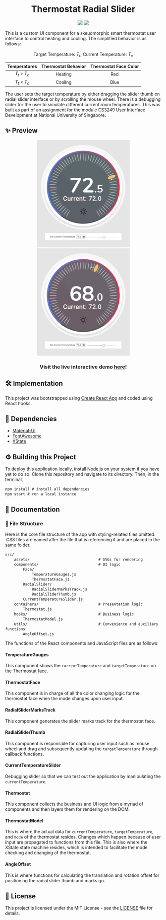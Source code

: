 <h1 align="center">Thermostat Radial Slider</h1>
<p align="center">
  <a href = "https://reactjs.org"><img src="https://img.shields.io/badge/Made%20with-React-23425C?logo=react"></a>
  <a href = "https://github.com/yauyenching/thermostat-radial-slider/blob/master/LICENSE"><img src="https://img.shields.io/badge/License-MIT-informational"></a>
</p>
This is a custom UI component for a skeuomorphic smart thermostat user interface to control heating and cooling. The simplified behavior is as follows:
<br><br>
<div align="center">
Target Temperature: <i>T<sub>t</sub></i>, Current Temperature: <i>T<sub>c</sub></i>

| Temperatures | Thermostat Behavior | Thermostat Face Color |
| :--: | :--: | :--: |
| <i>T<sub>t</sub></i> > <i>T<sub>c</sub></i><br>| Heating | Red |
| <i>T<sub>t</sub></i> < <i>T<sub>c</sub></i><br>| Cooling | Blue |
</div>

The user sets the target temperature by either dragging the slider thumb on radial slider interface or by scrolling the mouse wheel. There is a debugging slider for the user to simulate different current room temperatures. This was built as part of an assignment for the module CS3249 User Interface Development at National University of Singapore.

## ✨ Preview ##
<div align="center">
  <img src="https://raw.githubusercontent.com/yauyenching/thermostat-radial-slider/master/preview/thermostat_hotter.gif" width="300">
  <img src="https://raw.githubusercontent.com/yauyenching/thermostat-radial-slider/master/preview/thermostat_colder.gif" width="300">
  <h3>Visit the live interactive demo <a href="https://yauyenching.github.io/thermostat-radial-slider/">here</a>!</h3>
</div>

## 🛠️ Implementation ##
This project was bootstrapped using [Create React App](https://github.com/facebook/create-react-app) and coded using React hooks.

## 🧰 Dependencies ##
* [Material-UI](https://v4.mui.com/)
* [FontAwesome](https://fontawesome.com/docs/web/use-with/react/)
* [XState](https://xstate.js.org/docs/)

## ⚙️ Building this Project ##
To deploy this application locally, install [Node.js](https://nodejs.org/en/) on your system if you have yet to do so. Clone this repository and navigate to its directory. Then, in the terminal,
```
npm install # install all dependencies
npm start # run a local instance
```

## 📖 Documentation ##
### 📂 File Structure
Here is the core file structure of the app with styling-related files omitted. .CSS files are named after the file that is referencing it and are placed in the same folder.
```
src/
    assets/                               # SVGs for rendering
    components/                           # UI logic
        Face/
            TemperatureGauges.js
            ThermostatFace.js
        RadialSlider/
            RadialSliderMarksTrack.js
            RadialSliderThumb.js
        CurrentTemperatureSlider.js
    containers/                           # Presentation logic
        Thermostat.js
    hooks/                                # Business logic
        ThermostatModel.js
    utils/                                # Convenience and auxiliary functions
        AngleOffset.js
```
The functions of the React components and JavaScript files are as follows:

#### TemperatureGauges
This component shows the `currentTemperature` and `targetTemperature` on the Thermostat face.

#### ThermostatFace
This component is in charge of all the color changing logic for the thermostat face when the mode changes upon user input.

#### RadialSliderMarksTrack
This component generates the slider marks track for the thermostat face.

#### RadialSliderThumb
This component is responsible for capturing user input such as mouse wheel and drag and subsequently updating the `targetTemperature` through callback functions.

#### CurrentTemperatureSlider
Debugging slider so that we can test out the application by manipulating the `currentTemperature`.

#### Thermostat
This component collects the business and UI logic from a myriad of components and then layers them for rendering on the DOM.

#### ThermostatModel
This is where the actual data for `currentTemperature`, `targetTemperature`, and `mode` of the thermostat resides. Changes which happen because of user input are propagated to functions from this file. This is also where the XState state machine resides, which is intended to facilitate the mode checking and changing of the thermostat.

#### AngleOffset
This is where functions for calculating the translation and rotation offset for positioning the radial slider thumb and marks go.

## 📝 License ##
This project is licensed under the MIT License - see the [LICENSE](https://github.com/yauyenching/thermostat-radial-slider/blob/master/LICENSE) file for details.
